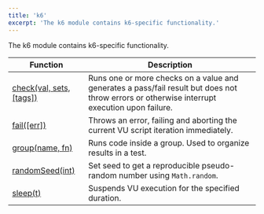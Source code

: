 ```yaml
---
title: 'k6'
excerpt: 'The k6 module contains k6-specific functionality.'
---
```


The k6 module contains k6-specific functionality.

| Function                                                                 | Description                                                                                                                                  |
| ------------------------------------------------------------------------ | -------------------------------------------------------------------------------------------------------------------------------------------- |
| [check(val, sets, [tags])](/v0.31/javascript-api/k6/check-val-sets-tags) | Runs one or more checks on a value and generates a pass/fail result but does not throw errors or otherwise interrupt execution upon failure. |
| [fail([err])](/v0.31/javascript-api/k6/fail-err)                         | Throws an error, failing and aborting the current VU script iteration immediately.                                                           |
| [group(name, fn)](/v0.31/javascript-api/k6/group-name-fn)                | Runs code inside a group. Used to organize results in a test.                                                                                |
| [randomSeed(int)](/v0.31/javascript-api/k6/randomseed-int)               | Set seed to get a reproducible pseudo-random number using `Math.random`.                                                                     |
| [sleep(t)](/v0.31/javascript-api/k6/sleep-t)                             | Suspends VU execution for the specified duration.                                                                                            |

